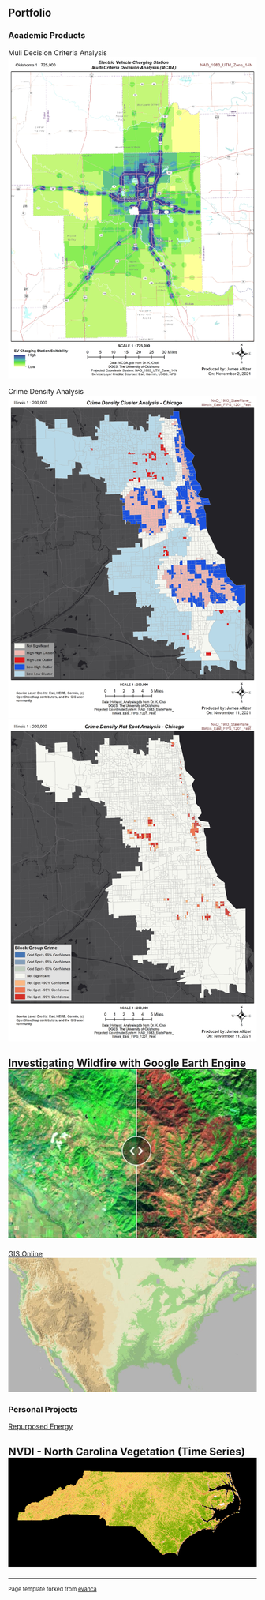 ## Portfolio


### Academic Products

Muli Decision Criteria Analysis
<img src="images/MCDA.jpg?raw=true"/>

Crime Density Analysis
<img src="images/Cluster.jpg?raw=true"/>
<img src="images/Hotspot.jpg?raw=true"/>

[Investigating Wildfire with Google Earth Engine](https://grantaltizer.users.earthengine.app/view/investigating-wildfire-pre-and-post-burn-comparison)
<img src="images/fire.JPG?raw=true"/>
---

[GIS Online](https://arcg.is/ia1nC0)
<img src="images/WorldElv.JPG?raw=true"/>
                                     
### Personal Projects

[Repurposed Energy](https://storymaps.arcgis.com/stories/0f221c939d0249e18fe804570fcea1c0/)

NVDI - North Carolina Vegetation (Time Series)
<img src="images/NC_VegetationOvertime.gif?raw=true"/>
---




---
<p style="font-size:11px">Page template forked from <a href="https://github.com/evanca/quick-portfolio">evanca</a></p>
<!-- Remove above link if you don't want to attibute -->
